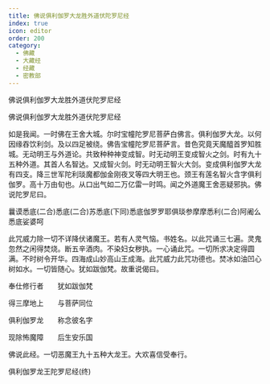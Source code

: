 ```yaml
---
title: 佛说俱利伽罗大龙胜外道伏陀罗尼经
index: true
icon: editor
order: 200
category:
  - 佛藏
  - 大藏经
  - 经藏
  - 密教部
---
```


  佛说俱利伽罗大龙胜外道伏陀罗尼经  

佛说俱利伽罗大龙胜外道伏陀罗尼经  

如是我闻。一时佛在王舍大城。尔时宝幢陀罗尼菩萨白佛言。俱利伽罗大龙。以何因缘吞饮利剑。及以四足被绕。佛告宝幢陀罗尼菩萨言。昔色究竟天魔醯首罗知胜城。无动明王与外道论。共致种种神变成智。时无动明王变成智火之剑。时有九十五种外道。其首人名智达。又成智火剑。时无动明王智火大剑。变成俱利伽罗大龙有四支。降三世军陀利琰魔都伽金刚夜叉等四大明王也。颈王有莲名智火含字俱利伽罗。高十万由旬也。从口出气如二万亿雷一时鸣。闻之外道魔王舍恶疑邪执。佛说陀罗尼曰。  

曩谟悉底(二合)悉底(二合)苏悉底(下同)悉底伽罗罗耶俱琰参摩摩悉利(二合)阿阇么悉底娑婆呵  

此咒威力除一切不详降伏诸魔王。若有人灵气恼。书姓名。以此咒诵三七遍。灵鬼忽然之闲得焚烧。断五辛酒肉。不染妇女秽执。一心诵此咒。一切所求决定得圆满。不时树令开华。四海成山妙高山王成海。此咒威力此咒功德也。焚冰如油凹心树如水。一切皆随心。犹如跋伽梵。故重说偈曰。  

奉仕修行者　　犹如跋伽梵  

得三摩地上　　与菩萨同位  

俱利伽罗龙　　称念彼名字  

现除怖魔障　　后生安乐国  

佛说此经。一切恶魔王九十五种大龙王。大欢喜信受奉行。  

俱利伽罗龙王陀罗尼经(终)  
